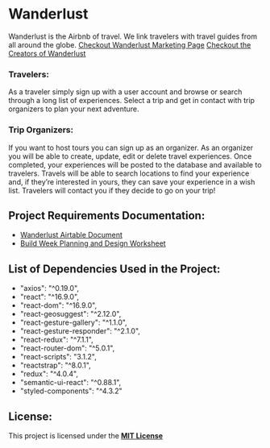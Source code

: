 # Wanderlust

Wanderlust is the Airbnb of travel. We link travelers with travel guides from all around the globe.
[Checkout Wanderlust Marketing Page](https://epic-minsky-812a3d.netlify.com/index.html)
[Checkout the Creators of Wanderlust](https://epic-minsky-812a3d.netlify.com/about.html)

### Travelers:

As a traveler simply sign up with a user account and browse or search through a long list of experiences. Select a trip and get in contact with trip organizers to plan your next adventure.

### Trip Organizers:

If you want to host tours you can sign up as an organizer. As an organizer you will be able to create, update, edit or delete travel experiences. Once completed, your experiences will be posted to the database and available to travelers. Travels will be able to search locations to find your experience and, if they’re interested in yours, they can save your experience in a wish list. Travelers will contact you if they decide to go on your trip!

## Project Requirements Documentation:

- [Wanderlust Airtable Document](https://airtable.com/shrXJLrenkHpSRWiV/tbln1vdyJbN0Nmte5/viwyGtoIo4bcAgYA1/recL7ocV6UzLNLt2t?blocks=hide)
- [Build Week Planning and Design Worksheet](https://www.notion.so/Build-Weeks-Planning-Design-Worksheet-How-to-build-a-beautiful-application-aabd4ef25a184a2085e511ce93480c0f)

## List of Dependencies Used in the Project:

- "axios": "^0.19.0",
- "react": "^16.9.0",
- "react-dom": "^16.9.0",
- "react-geosuggest": "^2.12.0",
- "react-gesture-gallery": "^1.1.0",
- "react-gesture-responder": "^2.1.0",
- "react-redux": "^7.1.1",
- "react-router-dom": "^5.0.1",
- "react-scripts": "3.1.2",
- "reactstrap": "^8.0.1",
- "redux": "^4.0.4",
- "semantic-ui-react": "^0.88.1",
- "styled-components": "^4.3.2"

## License:

This project is licensed under the [**MIT License**](https://opensource.org/licenses/MIT)
